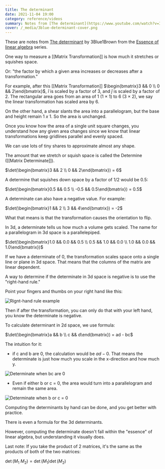```yaml
---
title: The determinant
date: 2021-11-04 19:00
category: reference/videos
summary: Notes from [The determinant](https://www.youtube.com/watch?v=Ip3X9LOh2dk) by 3Blue1Brown from the [Essence of linear algebra](https://www.youtube.com/playlist?list=PLZHQObOWTQDPD3MizzM2xVFitgF8hE_ab) series.
cover: /_media/3blue-determinant-cover.png
---
```


These are notes from [The determinant](https://www.youtube.com/watch?v=Ip3X9LOh2dk) by 3Blue1Brown from the [Essence of linear algebra](https://www.youtube.com/playlist?list=PLZHQObOWTQDPD3MizzM2xVFitgF8hE_ab) series.

One way to measure a [[Matrix Transformation]] is how much it stretches or squishes space.

Or: "the factor by which a given area increases or decreases after a transformation."

For example, after this [[Matrix Transformation]] $\begin{bmatrix}3 && 0 \\ 0 && 2\end{bmatrix}$, $\hat{i}$ is scaled by a factor of 3, and $\hat{j}$ is scaled by a factor of 2. The rectangular area goes from an area of 1 ($1 \ \times \ 1$) to 6 ($3 \ \times \ 2$), we say the linear transformation has scaled area by 6.

On the other hand, a shear slants the area into a parallelogram, but the base and height remain $1 \ x \ 1$. So the area is unchanged.

Once you know how the area of a single unit square changes, you understand how any given area changes since we know that linear transformations keep gridlines parallel and evenly spaced.

We can use lots of tiny shares to approximate almost any shape.

The amount that we stretch or squish space is called the Determine ([[Matrix Determinate]]).

$\det(\begin{bmatrix}3 && 2 \\ 0 && 2\end{bmatrix}) = 6$

A determine that squishes down space by a factor of 1/2 would be 0.5:

$\det(\begin{bmatrix}0.5 && 0.5 \\ -0.5 && 0.5\end{bmatrix}) = 0.5$

A determinate can also have a negative value. For example:

$\det(\begin{bmatrix}1 && 2 \\ 3 && 4\end{bmatrix}) = -2$

What that means is that the transformation causes the orientation to flip.

In 3d, a determinate tells us how much a volume gets scaled. The name for a parallelogram in 3d space is a parallelepiped. 

$\det(\begin{bmatrix}1.0 && 0.0 && 0.5 \\ 0.5 && 1.0 && 0.0 \\ 1.0 && 0.0 && 1.0\end{bmatrix})$

If we have a determinate of 0, the transformation scales space onto a single line or plane in 3d space. That means that the columns of the matrix are linear dependent.

A way to determine if the determinate in 3d space is negative is to use the "right-hand rule."

Point your fingers and thumbs on your right hand like this:

![Rignt-hand rule example](/_media/right-hand-rules.png)

Then if after the transformation, you can only do that with your left hand, you know the determinate is negative.

To calculate determinant in 2d space, we use formula: 

$\det(\begin{bmatrix}a && b \\ c && d\end{bmatrix}) = ad - bc$

The intuition for it:

* if c and b are 0, the calculation would be $ad - 0$. That means the determinate is just how much you scale in the x-direction and how much y.

![Determinate when bc are 0](/_media/determinate-when-bc-0.png)

* Even if either b or c = 0, the area would turn into a parallelogram and remain the same area.

![Determinate when b or c =  0](/_media/determinate-when-bc-0.png)

Computing the determinants by hand can be done, and you get better with practice.

There is even a formula for the 3d determinants.

However, computing the determinate doesn't fall within the "essence" of linear algebra, but understanding it visually does.

Last note: If you take the product of 2 matrices, it's the same as the products of both of the two matrices:

$\det(M_1 \ M_2) =\det(M_1) \det(M_2)$